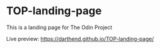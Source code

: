 # TOP-landing-page
 This is a landing page for The Odin Project
 
Live preview: https://darthend.github.io/TOP-landing-page/
